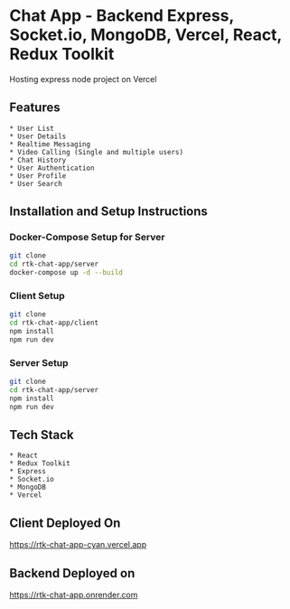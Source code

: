 # Chat App - Backend Express, Socket.io, MongoDB, Vercel, React, Redux Toolkit

Hosting express node project on Vercel

## Features

    * User List
    * User Details
    * Realtime Messaging
    * Video Calling (Single and multiple users)
    * Chat History
    * User Authentication
    * User Profile
    * User Search

## Installation and Setup Instructions

### Docker-Compose Setup for Server

```sh
git clone
cd rtk-chat-app/server
docker-compose up -d --build

```

### Client Setup

```sh
git clone
cd rtk-chat-app/client
npm install
npm run dev

```

### Server Setup

```sh
git clone
cd rtk-chat-app/server
npm install
npm run dev

```

## Tech Stack

    * React
    * Redux Toolkit
    * Express
    * Socket.io
    * MongoDB
    * Vercel

## Client Deployed On

<https://rtk-chat-app-cyan.vercel.app>

## Backend Deployed on

<https://rtk-chat-app.onrender.com>
